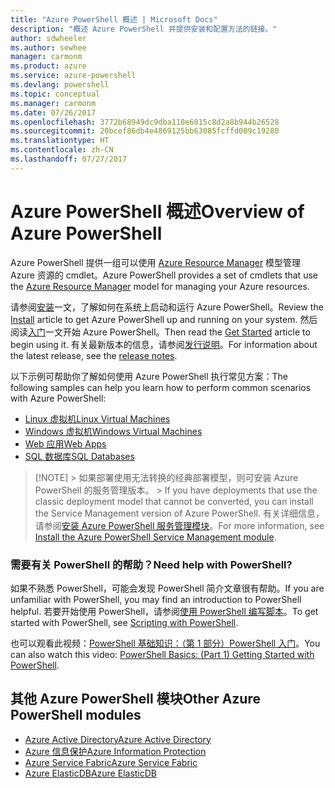 ```yaml
---
title: "Azure PowerShell 概述 | Microsoft Docs"
description: "概述 Azure PowerShell 并提供安装和配置方法的链接。"
author: sdwheeler
ms.author: sewhee
manager: carmonm
ms.product: azure
ms.service: azure-powershell
ms.devlang: powershell
ms.topic: conceptual
ms.manager: carmonm
ms.date: 07/26/2017
ms.openlocfilehash: 3772b68949dc9dba110e6015c8d2a8b944b26528
ms.sourcegitcommit: 20bcef86db4e4869125bb63085fcffd009c19280
ms.translationtype: HT
ms.contentlocale: zh-CN
ms.lasthandoff: 07/27/2017
---
```

# <a name="overview-of-azure-powershell"></a><span data-ttu-id="cab16-103">Azure PowerShell 概述</span><span class="sxs-lookup"><span data-stu-id="cab16-103">Overview of Azure PowerShell</span></span>

<span data-ttu-id="cab16-104">Azure PowerShell 提供一组可以使用 [Azure Resource Manager](/azure/azure-resource-manager/resource-group-overview) 模型管理 Azure 资源的 cmdlet。</span><span class="sxs-lookup"><span data-stu-id="cab16-104">Azure PowerShell provides a set of cmdlets that use the [Azure Resource Manager](/azure/azure-resource-manager/resource-group-overview) model for managing your Azure resources.</span></span>

<span data-ttu-id="cab16-105">请参阅[安装](install-azurerm-ps.md)一文，了解如何在系统上启动和运行 Azure PowerShell。</span><span class="sxs-lookup"><span data-stu-id="cab16-105">Review the [Install](install-azurerm-ps.md) article to get Azure PowerShell up and running on your system.</span></span> <span data-ttu-id="cab16-106">然后阅读[入门](get-started-azureps.md)一文开始 Azure PowerShell。</span><span class="sxs-lookup"><span data-stu-id="cab16-106">Then read the [Get Started](get-started-azureps.md) article to begin using it.</span></span> <span data-ttu-id="cab16-107">有关最新版本的信息，请参阅[发行说明](release-notes-azureps.md)。</span><span class="sxs-lookup"><span data-stu-id="cab16-107">For information about the latest release, see the [release notes](release-notes-azureps.md).</span></span>

<span data-ttu-id="cab16-108">以下示例可帮助你了解如何使用 Azure PowerShell 执行常见方案：</span><span class="sxs-lookup"><span data-stu-id="cab16-108">The following samples can help you learn how to perform common scenarios with Azure PowerShell:</span></span>

* [<span data-ttu-id="cab16-109">Linux 虚拟机</span><span class="sxs-lookup"><span data-stu-id="cab16-109">Linux Virtual Machines</span></span>](/azure/virtual-machines/virtual-machines-linux-powershell-samples?toc=/powershell/azure/toc.json)
* [<span data-ttu-id="cab16-110">Windows 虚拟机</span><span class="sxs-lookup"><span data-stu-id="cab16-110">Windows Virtual Machines</span></span>](/azure/virtual-machines/virtual-machines-windows-powershell-samples?toc=/powershell/azure/toc.json)
* [<span data-ttu-id="cab16-111">Web 应用</span><span class="sxs-lookup"><span data-stu-id="cab16-111">Web Apps</span></span>](/azure/app-service-web/app-service-powershell-samples?toc=/powershell/azure/toc.json)
* [<span data-ttu-id="cab16-112">SQL 数据库</span><span class="sxs-lookup"><span data-stu-id="cab16-112">SQL Databases</span></span>](/azure/sql-database/sql-database-powershell-samples?toc=/powershell/azure/toc.json)


> [!NOTE]<span data-ttu-id="cab16-113"> > 如果部署使用无法转换的经典部署模型，则可安装 Azure PowerShell 的服务管理版本。</span><span class="sxs-lookup"><span data-stu-id="cab16-113"> > If you have deployments that use the classic deployment model that cannot be converted, you can install the Service Management version of Azure PowerShell.</span></span> <span data-ttu-id="cab16-114">有关详细信息，请参阅[安装 Azure PowerShell 服务管理模块](/powershell/azure/servicemanagement/install-azure-ps)。</span><span class="sxs-lookup"><span data-stu-id="cab16-114">For more information, see [Install the Azure PowerShell Service Management module](/powershell/azure/servicemanagement/install-azure-ps).</span></span>


### <a name="need-help-with-powershell"></a><span data-ttu-id="cab16-115">需要有关 PowerShell 的帮助？</span><span class="sxs-lookup"><span data-stu-id="cab16-115">Need help with PowerShell?</span></span>

<span data-ttu-id="cab16-116">如果不熟悉 PowerShell，可能会发现 PowerShell 简介文章很有帮助。</span><span class="sxs-lookup"><span data-stu-id="cab16-116">If you are unfamiliar with PowerShell, you may find an introduction to PowerShell helpful.</span></span> <span data-ttu-id="cab16-117">若要开始使用 PowerShell，请参阅[使用 PowerShell 编写脚本](https://technet.microsoft.com/library/bb978526.aspx)。</span><span class="sxs-lookup"><span data-stu-id="cab16-117">To get started with PowerShell, see [Scripting with PowerShell](https://technet.microsoft.com/library/bb978526.aspx).</span></span>

<span data-ttu-id="cab16-118">也可以观看此视频：[PowerShell 基础知识：（第 1 部分）PowerShell 入门](https://channel9.msdn.com/Blogs/Taste-of-Premier/PowerShellBasicsPart1)。</span><span class="sxs-lookup"><span data-stu-id="cab16-118">You can also watch this video: [PowerShell Basics: (Part 1) Getting Started with PowerShell](https://channel9.msdn.com/Blogs/Taste-of-Premier/PowerShellBasicsPart1).</span></span>

## <a name="other-azure-powershell-modules"></a><span data-ttu-id="cab16-119">其他 Azure PowerShell 模块</span><span class="sxs-lookup"><span data-stu-id="cab16-119">Other Azure PowerShell modules</span></span>

* [<span data-ttu-id="cab16-120">Azure Active Directory</span><span class="sxs-lookup"><span data-stu-id="cab16-120">Azure Active Directory</span></span>](/powershell/azure/active-directory/)
* [<span data-ttu-id="cab16-121">Azure 信息保护</span><span class="sxs-lookup"><span data-stu-id="cab16-121">Azure Information Protection</span></span>](/powershell/azure/aip/)
* [<span data-ttu-id="cab16-122">Azure Service Fabric</span><span class="sxs-lookup"><span data-stu-id="cab16-122">Azure Service Fabric</span></span>](/powershell/azure/service-fabric/)
* [<span data-ttu-id="cab16-123">Azure ElasticDB</span><span class="sxs-lookup"><span data-stu-id="cab16-123">Azure ElasticDB</span></span>](/powershell/azure/elasticdbjobs/)
